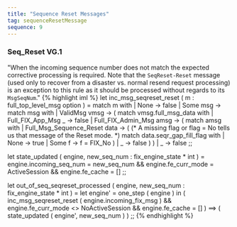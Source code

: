 ```yaml
---
title: "Sequence Reset Messages"
tag: sequenceResetMessage
sequence: 9
---
```

### Seq_Reset VG.1

"When the incoming sequence number does not match the expected corrective processing is required. Note that the `SeqReset-Reset` message (used only to recover from a disaster vs. normal resend request processing) is an exception to this rule as it should be processed without regards to its `MsgSeqNum`."
{% highlight iml %}
let inc_msg_seqreset_reset ( m : full_top_level_msg option ) =
    match m with
    | None -> false
    | Some msg ->
    match msg with
    | ValidMsg vmsg -> (
        match vmsg.full_msg_data with
        | Full_FIX_App_Msg _ -> false
        | Full_FIX_Admin_Msg amsg -> (
            match amsg with
            | Full_Msg_Sequence_Reset data -> (
                (* A missing flag or flag = No tells us that message of the Reset mode. *)
                match data.seqr_gap_fill_flag with | None -> true | Some f -> f = FIX_No
             )
            | _ -> false
         )
    )
    | _ -> false
;;

let state_updated ( engine, new_seq_num : fix_engine_state * int ) =
    engine.incoming_seq_num = new_seq_num &&
    engine.fe_curr_mode = ActiveSession &&
    engine.fe_cache = []
;;

let out_of_seq_seqreset_processed ( engine, new_seq_num : fix_engine_state * int ) =
    let engine' = one_step ( engine ) in
    (   inc_msg_seqreset_reset ( engine.incoming_fix_msg ) &&
        engine.fe_curr_mode <> NoActiveSession &&
        engine.fe_cache = []
    ) ==> (
        state_updated ( engine', new_seq_num )
    )
;;
{% endhighlight %}
